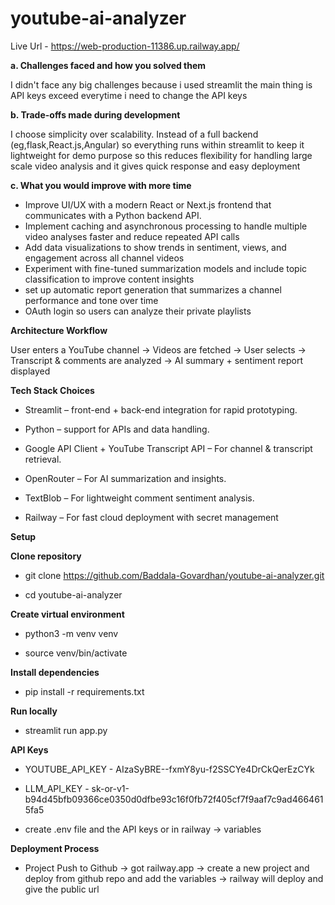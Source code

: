 # youtube-ai-analyzer

Live Url - https://web-production-11386.up.railway.app/


**a. Challenges faced and how you solved them**

I didn't face any big challenges because i used streamlit the main thing is API keys exceed everytime i need to change the API keys 

**b. Trade-offs made during development**

I choose simplicity over scalability. Instead of a full backend (eg,flask,React.js,Angular) so everything runs within streamlit to keep it lightweight for demo purpose so this reduces flexibility for handling large scale video analysis and it gives quick response  and easy deployment

**c. What you would improve with more time**

- Improve UI/UX with a modern React or Next.js frontend that communicates with a Python backend API.
- Implement caching and asynchronous processing to handle multiple video analyses faster and reduce repeated API calls
- Add data visualizations to show trends in sentiment, views, and engagement across all channel videos
- Experiment with fine-tuned summarization models and include topic classification to improve content insights
- set up automatic report generation that summarizes a channel performance and tone over time
- OAuth login so users can analyze their private playlists


**Architecture Workflow**

User enters a YouTube channel -> Videos are fetched -> User selects -> Transcript & comments are analyzed -> AI summary + sentiment report displayed

**Tech Stack Choices**

- Streamlit –  front-end + back-end integration for rapid prototyping.

- Python –  support for APIs and data handling.

- Google API Client + YouTube Transcript API – For channel & transcript retrieval.

- OpenRouter – For AI summarization and insights.

- TextBlob – For lightweight comment sentiment analysis.

- Railway – For fast cloud deployment with secret management

**Setup**

**Clone repository**

- git clone https://github.com/Baddala-Govardhan/youtube-ai-analyzer.git

- cd youtube-ai-analyzer

**Create virtual environment**

- python3 -m venv venv

- source venv/bin/activate

**Install dependencies**

- pip install -r requirements.txt

**Run locally**

- streamlit run app.py


**API Keys**

- YOUTUBE_API_KEY - AIzaSyBRE--fxmY8yu-f2SSCYe4DrCkQerEzCYk

- LLM_API_KEY - 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

- create .env file and the API keys or in railway -> variables 


**Deployment Process**

- Project Push to Github -> got railway.app -> create a new project and deploy from github repo and add the variables -> railway will deploy and give the public url 







